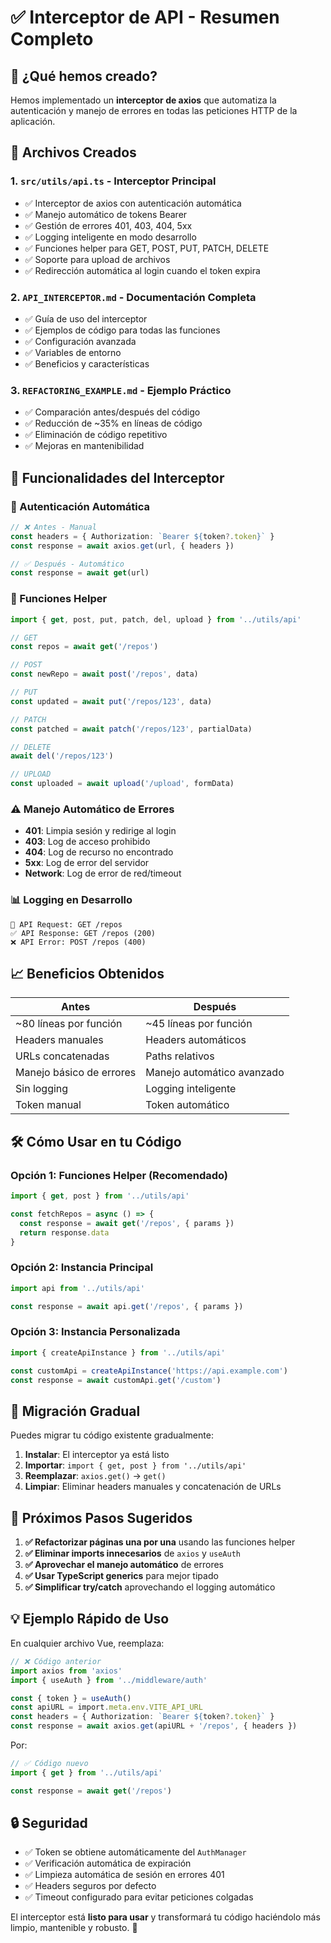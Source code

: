 # ✅ Interceptor de API - Resumen Completo

## 🎯 **¿Qué hemos creado?**

Hemos implementado un **interceptor de axios** que automatiza la autenticación y manejo de errores en todas las peticiones HTTP de la aplicación.

## 📁 **Archivos Creados**

### 1. **`src/utils/api.ts`** - Interceptor Principal
- ✅ Interceptor de axios con autenticación automática
- ✅ Manejo automático de tokens Bearer
- ✅ Gestión de errores 401, 403, 404, 5xx
- ✅ Logging inteligente en modo desarrollo
- ✅ Funciones helper para GET, POST, PUT, PATCH, DELETE
- ✅ Soporte para upload de archivos
- ✅ Redirección automática al login cuando el token expira

### 2. **`API_INTERCEPTOR.md`** - Documentación Completa
- ✅ Guía de uso del interceptor
- ✅ Ejemplos de código para todas las funciones
- ✅ Configuración avanzada
- ✅ Variables de entorno
- ✅ Beneficios y características

### 3. **`REFACTORING_EXAMPLE.md`** - Ejemplo Práctico
- ✅ Comparación antes/después del código
- ✅ Reducción de ~35% en líneas de código
- ✅ Eliminación de código repetitivo
- ✅ Mejoras en mantenibilidad

## 🚀 **Funcionalidades del Interceptor**

### **🔐 Autenticación Automática**
```typescript
// ❌ Antes - Manual
const headers = { Authorization: `Bearer ${token?.token}` }
const response = await axios.get(url, { headers })

// ✅ Después - Automático
const response = await get(url)
```

### **🎯 Funciones Helper**
```typescript
import { get, post, put, patch, del, upload } from '../utils/api'

// GET
const repos = await get('/repos')

// POST  
const newRepo = await post('/repos', data)

// PUT
const updated = await put('/repos/123', data)

// PATCH
const patched = await patch('/repos/123', partialData)

// DELETE
await del('/repos/123')

// UPLOAD
const uploaded = await upload('/upload', formData)
```

### **⚠️ Manejo Automático de Errores**
- **401**: Limpia sesión y redirige al login
- **403**: Log de acceso prohibido  
- **404**: Log de recurso no encontrado
- **5xx**: Log de error del servidor
- **Network**: Log de error de red/timeout

### **📊 Logging en Desarrollo**
```
🚀 API Request: GET /repos
✅ API Response: GET /repos (200)
❌ API Error: POST /repos (400)
```

## 📈 **Beneficios Obtenidos**

| Antes | Después |
|-------|---------|
| ~80 líneas por función | ~45 líneas por función |
| Headers manuales | Headers automáticos |
| URLs concatenadas | Paths relativos |
| Manejo básico de errores | Manejo automático avanzado |
| Sin logging | Logging inteligente |
| Token manual | Token automático |

## 🛠️ **Cómo Usar en tu Código**

### **Opción 1: Funciones Helper (Recomendado)**
```typescript
import { get, post } from '../utils/api'

const fetchRepos = async () => {
  const response = await get('/repos', { params })
  return response.data
}
```

### **Opción 2: Instancia Principal**
```typescript
import api from '../utils/api'

const response = await api.get('/repos', { params })
```

### **Opción 3: Instancia Personalizada**
```typescript
import { createApiInstance } from '../utils/api'

const customApi = createApiInstance('https://api.example.com')
const response = await customApi.get('/custom')
```

## 🔄 **Migración Gradual**

Puedes migrar tu código existente gradualmente:

1. **Instalar**: El interceptor ya está listo
2. **Importar**: `import { get, post } from '../utils/api'`
3. **Reemplazar**: `axios.get()` → `get()`
4. **Limpiar**: Eliminar headers manuales y concatenación de URLs

## 🎯 **Próximos Pasos Sugeridos**

1. **✅ Refactorizar páginas una por una** usando las funciones helper
2. **✅ Eliminar imports innecesarios** de `axios` y `useAuth` 
3. **✅ Aprovechar el manejo automático** de errores
4. **✅ Usar TypeScript generics** para mejor tipado
5. **✅ Simplificar try/catch** aprovechando el logging automático

## 💡 **Ejemplo Rápido de Uso**

En cualquier archivo Vue, reemplaza:

```typescript
// ❌ Código anterior
import axios from 'axios'
import { useAuth } from '../middleware/auth'

const { token } = useAuth()
const apiURL = import.meta.env.VITE_API_URL
const headers = { Authorization: `Bearer ${token?.token}` }
const response = await axios.get(apiURL + '/repos', { headers })
```

Por:

```typescript
// ✅ Código nuevo
import { get } from '../utils/api'

const response = await get('/repos')
```

## 🔒 **Seguridad**

- ✅ Token se obtiene automáticamente del `AuthManager`
- ✅ Verificación automática de expiración
- ✅ Limpieza automática de sesión en errores 401
- ✅ Headers seguros por defecto
- ✅ Timeout configurado para evitar peticiones colgadas

El interceptor está **listo para usar** y transformará tu código haciéndolo más limpio, mantenible y robusto. 🚀
